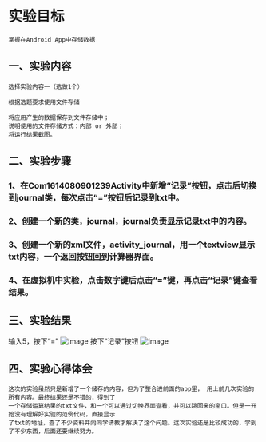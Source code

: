 # 实验目标

    掌握在Android App中存储数据

## 一、实验内容
    选择实验内容一（选做1个）

    根据选题要求使用文件存储

    将应用产生的数据保存到文件存储中；
    说明使用的文件存储方式：内部 or 外部；
    将运行结果截图。
## 二、实验步骤
###    1、在Com1614080901239Activity中新增“记录”按钮，点击后切换到journal类，每次点击“=”按钮后记录到txt中。
###    2、创建一个新的类，journal，journal负责显示记录txt中的内容。
###    3、创建一个新的xml文件，activity_journal，用一个textview显示txt内容，一个返回按钮回到计算器界面。
###    4、在虚拟机中实验，点击数字键后点击“=”键，再点击“记录”键查看结果。
## 三、实验结果
输入5，按下“=”
![image](https://github.com/symbatius/android-labs-2018/blob/master/com1614080901239/lab51.png)
按下“记录”按钮
![image](https://github.com/symbatius/android-labs-2018/blob/master/com1614080901239/lab52.png)
## 四、实验心得体会
    这次的实验虽然只是新增了一个储存的内容，但为了整合进前面的app里， 用上前几次实验的所有内容。最终结果还是不错的，得到了
    一个存储运算结果的txt文件，和一个可以通过切换界面查看，并可以跳回来的窗口。但是一开始没有理解好实验的范例代码，直接显示
    了txt的地址，查了不少资料并向同学请教才解决了这个问题。这次实验还是比较成功的，学到了不少东西，后面还要继续努力。
